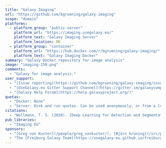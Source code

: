 ```yaml
---
title: "Galaxy Imaging"
url: "https://github.com/bgruening/galaxy-imaging"
scope: "domain"
platforms:
  - platform_group: "public-server"
    platform_url: "https://imaging.usegalaxy.eu/"
    platform_text: "Galaxy Imaging Server"
    platform_location: DE
  - platform_group: "container"
    platform_url: "https://hub.docker.com/r/bgruening/galaxy-imaging/"
    platform_text: "Galaxy Imaging Docker"
summary: "Galaxy Docker repository for image analysis"
image: "imaging-150.png"
comments:
  - "Galaxy for image analysis."
user_support:
  - "[Issue reporting](https://github.com/bgruening/galaxy-imaging/issues)"
  - "[UseGalaxy.eu Gitter Support Channel](https://gitter.im/galaxycomputationalchemistry/Lobby)"
  - "[Galaxy Help Forum](https://help.galaxyproject.org/)"
quotas:
  - "Docker: None"
  - "Server: Disk and run quotas. Can be used anonymously, or from a login.  Anyone can create a login."
citations:
  - "Wollmann, T. S. (2020). [Deep Learning for Detection and Segmentation in High-Content Microscopy Images](https://archiv.ub.uni-heidelberg.de/volltextserver/28827/) [Dissertation, Heidelberg University]."
pub_libraries:
  - "Imaging EU"
sponsors:
  - "[Greg von Kuster](/people/greg_vonkuster/), [Björn Grüning](/src/people/bjoern-gruening/) and Thomas Wollmann"
  - "The [Freiburg Galaxy Team](https://usegalaxy-eu.github.io/freiburg/) but also collectively by groups and individuals from across Europe"
---
```

